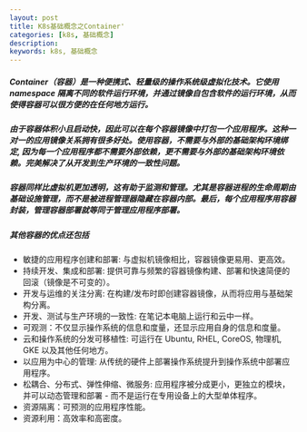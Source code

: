 ```yaml
---
layout: post  
title: K8s基础概念之Container'  
categories: [k8s, 基础概念]  
description:   
keywords: k8s, 基础概念  
---
```


##### Container（容器）是一种便携式、轻量级的操作系统级虚拟化技术。它使用   namespace 隔离不同的软件运行环境，并通过镜像自包含软件的运行环境，从而使得容器可以很方便的在任何地方运行。

##### 由于容器体积小且启动快，因此可以在每个容器镜像中打包一个应用程序。这种一对一的应用镜像关系拥有很多好处。使用容器，不需要与外部的基础架构环境绑定, 因为每一个应用程序都不需要外部依赖，更不需要与外部的基础架构环境依赖。完美解决了从开发到生产环境的一致性问题。

##### 容器同样比虚拟机更加透明，这有助于监测和管理。尤其是容器进程的生命周期由基础设施管理，而不是被进程管理器隐藏在容器内部。最后，每个应用程序用容器封装，管理容器部署就等同于管理应用程序部署。
##### 其他容器的优点还包括  
- 敏捷的应用程序创建和部署: 与虚拟机镜像相比，容器镜像更易用、更高效。
- 持续开发、集成和部署: 提供可靠与频繁的容器镜像构建、部署和快速简便的回滚（镜像是不可变的）。
- 开发与运维的关注分离: 在构建/发布时即创建容器镜像，从而将应用与基础架构分离。
- 开发、测试与生产环境的一致性: 在笔记本电脑上运行和云中一样。
- 可观测：不仅显示操作系统的信息和度量，还显示应用自身的信息和度量。
- 云和操作系统的分发可移植性: 可运行在 Ubuntu, RHEL, CoreOS, 物理机, GKE 以及其他任何地方。
- 以应用为中心的管理: 从传统的硬件上部署操作系统提升到操作系统中部署应用程序。
- 松耦合、分布式、弹性伸缩、微服务: 应用程序被分成更小，更独立的模块，并可以动态管理和部署 - 而不是运行在专用设备上的大型单体程序。
- 资源隔离：可预测的应用程序性能。
- 资源利用：高效率和高密度。
